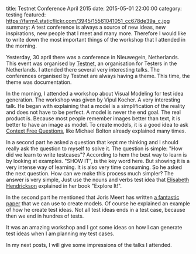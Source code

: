 title: Testnet Conference April 2015
date: 2015-05-01 22:00:00
category: testing
featured: https://farm4.staticflickr.com/3945/15561041051_cc678de39a_c.jpg
summary:  A test conference is always a source of new ideas, new inspirations, new people that I meet and many more. Therefore I would like to write down the most important things of the workshop that I attended in the morning.

Yesterday, 30 april there was a conference in Nieuwegein, Netherlands. This event was organised by [Testnet](http://www.testnet.org), an organisation for Testers in the Netherlands. I attended there several very interesting talks. The conferences organised by Testnet are always having a theme. This time, the theme was documentation.

In the morning, I attended a workshop about Visual Modeling for test idea generation. The workshop was given by Vipul Kocher. A very interesting talk. He began with explaining that a model is a simplification of the reality and does not have to be perfect. A model is never the end goal. The real product is. Because most people remember images better than text, it is better to have an image as model. To create models, it is a good idea to ask [Context Free Questions](http://www.developsense.com/blog/2010/11/context-free-questions-for-testing/), like Michael Bolton already explained many times. 

In a second part he asked a question that kept me thinking and I should really ask the question to myself to solve it. The question is simple: "How did we learn to write testcases"? According to hem the best way to learn is by looking at examples. "SHOW IT", is the key word here. 
But showing it is a very intense way of learning. It is also very time consuming. So he asked the next question. How can we make this process much simpler? The answer is very simple, Just use the nouns and verbs test idea that [Elisabeth Hendrickson](http://testobsessed.com/) explained in her book "Explore It!". 

In the second part he mentioned that Joris Meert has written [a fantastic paper](http://www.testingreferences.com/docs/Functional_Testing_Heuristics.pdf) that we can use to create models. 
Of course he explained an example of how he create test ideas. Not all test ideas ends in a test case, because then we end in hundres of tests.

It was an amazing workshop and I got some ideas on how I can generate test ideas when I am planning my test cases.

In my next posts, I will give some impressions of the talks I attended.
